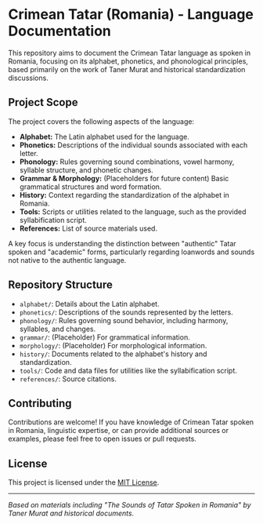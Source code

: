 # Crimean Tatar (Romania) - Language Documentation

This repository aims to document the Crimean Tatar language as spoken in Romania, focusing on its alphabet, phonetics, and phonological principles, based primarily on the work of Taner Murat and historical standardization discussions.

## Project Scope

The project covers the following aspects of the language:

*   **Alphabet:** The Latin alphabet used for the language.
*   **Phonetics:** Descriptions of the individual sounds associated with each letter.
*   **Phonology:** Rules governing sound combinations, vowel harmony, syllable structure, and phonetic changes.
*   **Grammar & Morphology:** (Placeholders for future content) Basic grammatical structures and word formation.
*   **History:** Context regarding the standardization of the alphabet in Romania.
*   **Tools:** Scripts or utilities related to the language, such as the provided syllabification script.
*   **References:** List of source materials used.

A key focus is understanding the distinction between "authentic" Tatar spoken and "academic" forms, particularly regarding loanwords and sounds not native to the authentic language.

## Repository Structure

*   `alphabet/`: Details about the Latin alphabet.
*   `phonetics/`: Descriptions of the sounds represented by the letters.
*   `phonology/`: Rules governing sound behavior, including harmony, syllables, and changes.
*   `grammar/`: (Placeholder) For grammatical information.
*   `morphology/`: (Placeholder) For morphological information.
*   `history/`: Documents related to the alphabet's history and standardization.
*   `tools/`: Code and data files for utilities like the syllabification script.
*   `references/`: Source citations.

## Contributing

Contributions are welcome! If you have knowledge of Crimean Tatar spoken in Romania, linguistic expertise, or can provide additional sources or examples, please feel free to open issues or pull requests.

## License

This project is licensed under the [MIT License](LICENSE).

---
*Based on materials including "The Sounds of Tatar Spoken in Romania" by Taner Murat and historical documents.*
